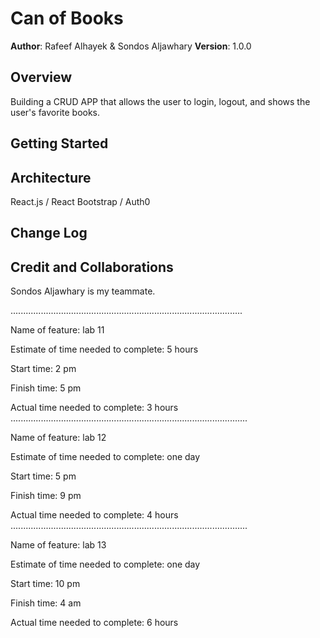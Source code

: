 # Can of Books

**Author**: Rafeef Alhayek & Sondos Aljawhary
**Version**: 1.0.0 

## Overview
Building a CRUD APP that allows the user to login, logout, and shows the user's favorite books.

## Getting Started
<!-- What are the steps that a user must take in order to build this app on their own machine and get it running? -->

## Architecture
React.js / React Bootstrap / Auth0

## Change Log
<!-- Use this area to document the iterative changes made to your application as each feature is successfully implemented. Use time stamps. Here's an example:
01-01-2001 4:59pm - Application now has a fully-functional express server, with a GET route for the location resource. -->

## Credit and Collaborations
Sondos Aljawhary is my teammate.

............................................................................................

Name of feature: lab 11

Estimate of time needed to complete: 5 hours

Start time: 2 pm

Finish time: 5 pm 

Actual time needed to complete: 3 hours
..............................................................................................

Name of feature: lab 12

Estimate of time needed to complete: one day

Start time: 5 pm

Finish time: 9 pm 

Actual time needed to complete: 4 hours
..............................................................................................

Name of feature: lab 13

Estimate of time needed to complete: one day

Start time: 10 pm

Finish time: 4 am 

Actual time needed to complete: 6 hours